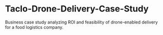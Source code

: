 # Taclo-Drone-Delivery-Case-Study
Business case study analyzing ROI and feasibility of drone-enabled delivery for a food logistics company.
